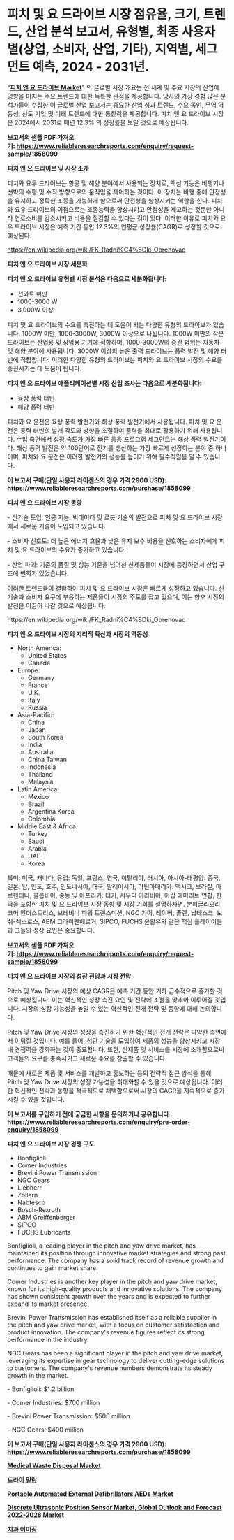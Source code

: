 <p><h1>피치 및 요 드라이브 시장 점유율, 크기, 트렌드, 산업 분석 보고서, 유형별, 최종 사용자 별(상업, 소비자, 산업, 기타), 지역별, 세그먼트 예측, 2024 - 2031년.</h1></p><p>"<strong><a href="https://www.reliableresearchreports.com/pitch-and-yaw-drive-r1858099">피치 앤 요 드라이브 Market</a></strong>" 의 글로벌 시장 개요는 전 세계 및 주요 시장의 산업에 영향을 미치는 주요 트렌드에 대한 독특한 관점을 제공합니다. 당사의 가장 경험 많은 분석가들이 수집한 이 글로벌 산업 보고서는 중요한 산업 성과 트렌드, 수요 동인, 무역 역동성, 선도 기업 및 미래 트렌드에 대한 통찰력을 제공합니다. 피치 앤 요 드라이브 시장은 2024에서 2031로 매년 12.3% 의 성장률을 보일 것으로 예상됩니다.</p>
<p><strong>보고서의 샘플 PDF 가져오기:&nbsp;<a href="https://www.reliableresearchreports.com/enquiry/request-sample/1858099">https://www.reliableresearchreports.com/enquiry/request-sample/1858099</a></strong></p>
<p><strong>피치 앤 요 드라이브 및 시장 소개</strong></p>
<p><p>피치와 요우 드라이브는 항공 및 해양 분야에서 사용되는 장치로, 핵심 기능은 비행기나 선박의 수평 및 수직 방향으로의 움직임을 제어하는 것이다. 이 장치는 비행 중에 안정성을 유지하고 정확한 조종을 가능하게 함으로써 안전성을 향상시키는 역할을 한다. 피치와 요우 드라이브의 이점으로는 조종능력을 향상시키고 안정성을 제고하는 것뿐만 아니라 연료소비를 감소시키고 비용을 절감할 수 있다는 것이 있다. 이러한 이유로 피치와 요우 드라이브 시장은 예측 기간 동안 12.3%의 연평균 성장률(CAGR)로 성장할 것으로 예상된다.</p></p>
<p><a href="https://en.wikipedia.org/wiki/FK_Radni%C4%8Dki_Obrenovac">https://en.wikipedia.org/wiki/FK_Radni%C4%8Dki_Obrenovac</a></p>
<p><strong>피치 앤 요 드라이브 시장 세분화</strong></p>
<p><strong>피치 앤 요 드라이브 유형별 시장 분석은 다음으로 세분화됩니다:</strong></p>
<p><ul><li>천와트 미만</li><li>1000-3000 W</li><li>3,000W 이상</li></ul></p>
<p><p>피치 및 요 드라이브의 수요를 촉진하는 데 도움이 되는 다양한 유형의 드라이브가 있습니다. 1000W 미만, 1000-3000W, 3000W 이상으로 나뉩니다. 1000W 미만의 작은 드라이브는 산업용 및 상업용 기기에 적합하며, 1000-3000W의 중간 범위는 자동차 및 해양 분야에 사용됩니다. 3000W 이상의 높은 출력 드라이브는 풍력 발전 및 해양 터빈에 적합합니다. 이러한 다양한 유형의 드라이브는 피치와 요 드라이브 시장의 수요를 증진시키는 데 도움이 됩니다.</p></p>
<p><strong>피치 앤 요 드라이브 애플리케이션별 시장 산업 조사는 다음으로 세분화됩니다:</strong></p>
<p><ul><li>육상 풍력 터빈</li><li>해양 풍력 터빈</li></ul></p>
<p><p>피치와 요 운전은 육상 풍력 발전기와 해상 풍력 발전기에서 사용됩니다. 피치 및 요 운전은 풍력 터빈의 날개 각도와 방향을 조절하여 풍력을 최대로 활용하기 위해 사용됩니다. 수입 측면에서 성장 속도가 가장 빠른 응용 프로그램 세그먼트는 해상 풍력 발전기이다. 해상 풍력 발전은 약 100단어로 전기를 생산하는 가장 빠르게 성장하는 분야 중 하나이며, 피치와 요 운전은 이러한 발전기의 성능을 높이기 위해 필수적임을 알 수 있습니다.</p></p>
<p><strong>이 보고서 구매(단일 사용자 라이센스의 경우 가격 2900 USD): <a href="https://www.reliableresearchreports.com/purchase/1858099">https://www.reliableresearchreports.com/purchase/1858099</a></strong></p>
<p><strong>피치 앤 요 드라이브 시장 동향</strong></p>
<p><p>- 신기술 도입: 인공 지능, 빅데이터 및 로봇 기술의 발전으로 피치 및 요 드라이브 시장에서 새로운 기술이 도입되고 있습니다.</p><p>- 소비자 선호도: 더 높은 에너지 효율과 낮은 유지 보수 비용을 선호하는 소비자에게 피치 및 요 드라이브의 수요가 증가하고 있습니다.</p><p>- 산업 파괴: 기존의 품질 및 성능 기준을 넘어선 신제품들이 시장에 등장하면서 산업 구조에 변화가 있었습니다. </p><p>이러한 트렌드들이 결합하여 피치 및 요 드라이브 시장은 빠르게 성장하고 있습니다. 신기술과 소비자 요구에 부응하는 제품들이 시장의 주도를 잡고 있으며, 이는 향후 시장의 발전을 이끌어 나갈 것으로 예상됩니다.</p></p>
<p>https://en.wikipedia.org/wiki/FK_Radni%C4%8Dki_Obrenovac</p>
<p><strong>피치 앤 요 드라이브 시장의 지리적 확산과 시장의 역동성</strong></p>
<p><ul>
    <li>
        North America:
        <ul>
            <li>United States</li>
            <li>Canada</li>
        </ul>
    </li>
    <li>
        Europe:
        <ul>
            <li>Germany</li>
            <li>France</li>
            <li>U.K.</li>
            <li>Italy</li>
            <li>Russia</li>
        </ul>
    </li>
    <li>
        Asia-Pacific:
        <ul>
            <li>China</li>
            <li>Japan</li>
            <li>South Korea</li>
            <li>India</li>
            <li>Australia</li>
            <li>China Taiwan</li>
            <li>Indonesia</li>
            <li>Thailand</li>
            <li>Malaysia</li>
        </ul>
    </li>
    <li>
        Latin America:
        <ul>
            <li>Mexico</li>
            <li>Brazil</li>
            <li>Argentina Korea</li>
            <li>Colombia</li>
        </ul>
    </li>
    <li>
        Middle East & Africa:
        <ul>
            <li>Turkey</li>
            <li>Saudi</li>
            <li>Arabia</li>
            <li>UAE</li>
            <li>Korea</li>
        </ul>
    </li>
    </ul></p>
<p><p>북미: 미국, 캐나다, 유럽: 독일, 프랑스, 영국, 이탈리아, 러시아, 아시아-태평양: 중국, 일본, 남, 인도, 호주, 인도네시아, 태국, 말레이시아, 라틴아메리카: 멕시코, 브라질, 아르헨티나, 콜롬비아, 중동 및 아프리카: 터키, 사우디 아라비아, 아랍 에미리트 연합, 한국을 포함한 피치 및 요 드라이브 시장 동향 및 시장 기회를 설명하자면. 본피글리오리, 코머 인더스트리스, 브레비니 파워 트랜스미션, NGC 기어, 레이버, 졸렌, 납테스코, 보쉬-렉스로스, ABM 그라이펜베르거, SIPCO, FUCHS 윤활유와 같은 핵심 플레이어들과 그들의 성장 요인은 중요합니다.</p></p>
<p><strong>보고서의 샘플 PDF 가져오기:&nbsp;<a href="https://www.reliableresearchreports.com/enquiry/request-sample/1858099">https://www.reliableresearchreports.com/enquiry/request-sample/1858099</a></strong></p>
<p><strong>피치 앤 요 드라이브 시장의 성장 전망과 시장 전망</strong></p>
<p><p>Pitch 및 Yaw Drive 시장의 예상 CAGR은 예측 기간 동안 기하 급수적으로 증가할 것으로 예상됩니다. 이는 혁신적인 성장 촉진 요인 및 전략에 초점을 맞추어 이루어질 것입니다. 시장의 성장 가능성을 높일 수 있는 혁신적인 전개 전략 및 동향에 대해 논의합니다.</p><p>Pitch 및 Yaw Drive 시장의 성장을 촉진하기 위한 혁신적인 전개 전략은 다양한 측면에서 이뤄질 것입니다. 예를 들어, 첨단 기술을 도입하여 제품의 성능을 향상시키고 시장 내 경쟁력을 강화하는 것이 중요합니다. 또한, 신제품 및 서비스를 시장에 소개함으로써 고객들의 요구를 충족시키고 새로운 수요를 창출할 수 있습니다.</p><p>때문에 새로운 제품 및 서비스를 개발하고 홍보하는 등의 전략적 접근 방식을 통해 Pitch 및 Yaw Drive 시장의 성장 가능성을 최대화할 수 있을 것으로 예상됩니다. 이러한 혁신적인 전략과 동향을 적극적으로 채택함으로써 시장의 CAGR을 지속적으로 증가시킬 수 있을 것입니다.</p></p>
<p><strong>이 보고서를 구입하기 전에 궁금한 사항을 문의하거나 공유합니다. <a href="https://www.reliableresearchreports.com/enquiry/pre-order-enquiry/1858099">https://www.reliableresearchreports.com/enquiry/pre-order-enquiry/1858099</a></strong></p>
<p><strong>피치 앤 요 드라이브 시장 경쟁 구도</strong></p>
<p><ul><li>Bonfiglioli</li><li>Comer Industries</li><li>Brevini Power Transmission</li><li>NGC Gears</li><li>Liebherr</li><li>Zollern</li><li>Nabtesco</li><li>Bosch-Rexroth</li><li>ABM Greiffenberger</li><li>SIPCO</li><li>FUCHS Lubricants</li></ul></p>
<p><p>Bonfiglioli, a leading player in the pitch and yaw drive market, has maintained its position through innovative market strategies and strong past performance. The company has a solid track record of revenue growth and continues to gain market share.</p><p>Comer Industries is another key player in the pitch and yaw drive market, known for its high-quality products and innovative solutions. The company has shown consistent growth over the years and is expected to further expand its market presence.</p><p>Brevini Power Transmission has established itself as a reliable supplier in the pitch and yaw drive market, with a focus on customer satisfaction and product innovation. The company's revenue figures reflect its strong performance in the industry.</p><p>NGC Gears has been a significant player in the pitch and yaw drive market, leveraging its expertise in gear technology to deliver cutting-edge solutions to customers. The company's revenue numbers demonstrate its steady growth in the market.</p><p>- Bonfiglioli: $1.2 billion</p><p>- Comer Industries: $700 million</p><p>- Brevini Power Transmission: $500 million</p><p>- NGC Gears: $400 million</p></p>
<p><strong>이 보고서 구매(단일 사용자 라이센스의 경우 가격 2900 USD): <a href="https://www.reliableresearchreports.com/purchase/1858099">https://www.reliableresearchreports.com/purchase/1858099</a></strong></p>
<p><strong><p><a href="https://github.com/qndifksd5/Market-Research-Report-List-1/blob/main/medical-waste-disposal-market.md">Medical Waste Disposal Market</a></p><p><a href="https://medium.com/@nargishadi90/%EA%B1%B4%EC%A1%B0-%EA%B0%80%EA%B3%B5-%EC%8B%9C%EC%9E%A5-%EC%82%B0%EC%97%85-%EC%A7%80%ED%98%95-%EC%84%B1%EC%9E%A5-%EA%B6%A4%EC%A0%81-%EB%B0%8F-%EC%84%B8%EA%B3%84-%EC%8B%9C%EC%9E%A5-8842bf7c7b81">드라이 밀링</a></p><p><a href="https://medium.com/@karleeprice2004/portable-automated-external-defibrillators-aeds-market-forecast-global-market-trends-and-analysis-0093400b4ba2">Portable Automated External Defibrillators AEDs Market</a></p><p><a href="https://issuu.com/reportprime-2/docs/discrete-ultrasonic-position-sensor_8eb115b7040e47">Discrete Ultrasonic Position Sensor Market, Global Outlook and Forecast 2022-2028 Market</a></p><p><a href="https://medium.com/@joshuapierce88/2024%EB%85%84%EB%B6%80%ED%84%B0-2031%EB%85%84%EA%B9%8C%EC%A7%80%EC%9D%98-%EC%B9%98%EA%B3%BC-%EC%9D%B4%EB%AF%B8%EC%A7%95-%EC%8B%9C%EC%9E%A5%EC%9D%98-%EC%8B%A0%ED%9D%A5-%EC%B6%94%EC%84%B8%EC%99%80-%EB%AF%B8%EB%9E%98-%EC%A0%84%EB%A7%9D-36aaffe15c95">치과 이미징</a></p></strong></p>
<p></p>